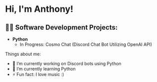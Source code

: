 <h1>Hi, I'm Anthony! <br/>

<h2>👨‍💻 Software Development Projects:</h2>

- <b>Python</b>
  - In Progress: Cosmo Chat (Discord Chat Bot Utilizing OpenAI API)

Things about me: 
- 🔭 I’m currently working on Discord bots using Python
- 🌱 I’m currently learning Python
- ⚡ Fun fact: I love music :)
